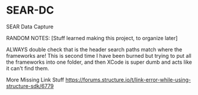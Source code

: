 # SEAR-DC
SEAR Data Capture

RANDOM NOTES: 
[Stuff learned making this project, to organize later]

ALWAYS double check that is the header search paths match where the frameworks are!
This is second time I have been burned but trying to put all the frameworks into one folder, and then XCode is super dumb and acts like it can't find them.

More Missing Link Stuff
https://forums.structure.io/t/link-error-while-using-structure-sdk/6779
